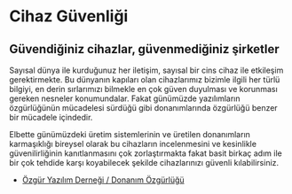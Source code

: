 # Cihaz Güvenliği

## Güvendiğiniz cihazlar, güvenmediğiniz şirketler

Sayısal dünya ile kurduğunuz her iletişim, sayısal bir cins cihaz ile etkileşim gerektirmekte. Bu dünyanın kapıları olan cihazlarımız bizimle ilgili her türlü bilgiyi, en derin sırlarımızı bilmekle en çok güven duyulması ve korunması gereken nesneler konumundalar. Fakat günümüzde yazılımların özgürlüğünün mücadelesi sürdüğü gibi donanımlarında özgürlüğü benzer bir mücadele içindedir.

Elbette günümüzdeki üretim sistemlerinin ve üretilen donanımların karmaşıklığı bireysel olarak bu cihazların incelenmesini ve kesinlikle güvenilirliğinin kanıtlanmasını çok zorlaştırmakta fakat basit birkaç adım ile bir çok tehdide karşı koyabilecek şekilde cihazlarınızı güvenli kılabilirsiniz.

* [Özgür Yazılım Derneği / Donanım Özgürlüğü](https://oyd.org.tr/yazilar/donanim-ozgurlugu/)
